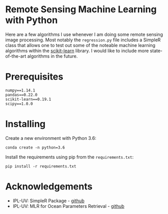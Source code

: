 # Remote Sensing Machine Learning with Python

Here are a few algorithms I use whenever I am doing some remote sensing image processing. Most notably the `regression.py` file includes a SimpleR class that allows one to test out some of the noteable machine learning algorithms within the [scikit-learn](http://scikit-learn.org/stable/supervised_learning.html#supervised-learning) library. I would like to include more state-of-the-art algorithms in the future.

# Prerequisites

```
numpy==1.14.1
pandas==0.22.0
scikit-learn==0.19.1
scipy==1.0.0
```

# Installing

Create a new environment with Python 3.6:

```
conda create -n python=3.6
```

Install the requirements using pip from the `requirements.txt`:

```
pip install -r requirements.txt
```

# Acknowledgements

* IPL-UV: SimpleR Package - [github](https://github.com/IPL-UV/simpleR)
* IPL-UV: MLR for Ocean Parameters Retrieval - [github](https://github.com/IPL-UV/mlregocean)
